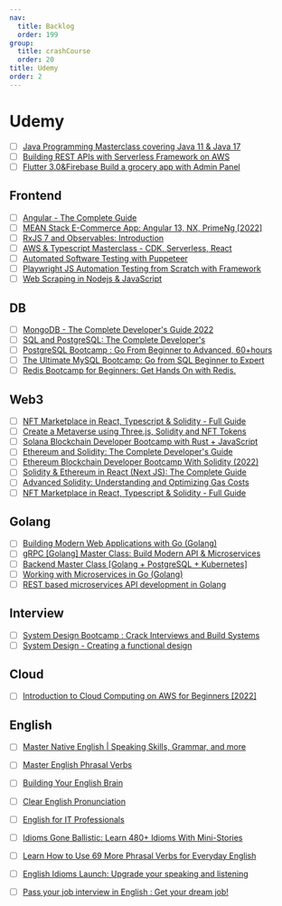 ```yaml
---
nav:
  title: Backlog
  order: 199
group:
  title: crashCourse
  order: 20
title: Udemy
order: 2
---
```


# Udemy

- [ ] [Java Programming Masterclass covering Java 11 & Java 17](https://www.udemy.com/course/java-the-complete-java-developer-course/)
- [ ] [Building REST APIs with Serverless Framework on AWS](https://www.udemy.com/course/building-rest-apis-with-serverless/)
- [ ] [Flutter 3.0&Firebase Build a grocery app with Admin Panel](https://www.udemy.com/course/flutter-210firebase-build-a-grocery-app-with-admin-panel/)

## Frontend

- [ ] [Angular - The Complete Guide](https://www.udemy.com/course/the-complete-guide-to-angular-2/)
- [ ] [MEAN Stack E-Commerce App: Angular 13, NX, PrimeNg [2022]](https://www.udemy.com/course/mean-stack-ecommerce-app-angular-nx-primeng/)
- [ ] [RxJS 7 and Observables: Introduction](https://www.udemy.com/course/rxjs-and-observables/)
- [ ] [AWS & Typescript Masterclass - CDK, Serverless, React](https://www.udemy.com/course/aws-typescript-cdk-serverless-react/)
- [ ] [Automated Software Testing with Puppeteer](https://www.udemy.com/course/automated-headless-browser-testing-with-puppeteer/)
- [ ] [Playwright JS Automation Testing from Scratch with Framework](https://www.udemy.com/course/playwright-tutorials-automation-testing/)
- [ ] [Web Scraping in Nodejs & JavaScript](https://www.udemy.com/course/web-scraping-in-nodejs/)

## DB

- [ ] [MongoDB - The Complete Developer's Guide 2022](https://www.udemy.com/course/mongodb-the-complete-developers-guide/)
- [ ] [SQL and PostgreSQL: The Complete Developer's](https://www.udemy.com/course/sql-and-postgresql/)
- [ ] [PostgreSQL Bootcamp : Go From Beginner to Advanced, 60+hours](https://www.udemy.com/course/postgresqlmasterclass/)
- [ ] [The Ultimate MySQL Bootcamp: Go from SQL Beginner to Expert](https://www.udemy.com/course/the-ultimate-mysql-bootcamp-go-from-sql-beginner-to-expert/)
- [ ] [Redis Bootcamp for Beginners: Get Hands On with Redis.](https://www.udemy.com/course/redis-bootcamp-for-beginners/)

## Web3

- [ ] [NFT Marketplace in React, Typescript & Solidity - Full Guide](https://www.udemy.com/course/nft-marketplace-in-react-typescript-solidity-full-guide/)
- [ ] [Create a Metaverse using Three.js, Solidity and NFT Tokens](https://www.udemy.com/course/create-a-metaverse/)
- [ ] [Solana Blockchain Developer Bootcamp with Rust + JavaScript](https://www.udemy.com/course/solana-developer/)
- [ ] [Ethereum and Solidity: The Complete Developer's Guide](https://www.udemy.com/course/ethereum-and-solidity-the-complete-developers-guide/)
- [ ] [Ethereum Blockchain Developer Bootcamp With Solidity (2022)](https://www.udemy.com/course/blockchain-developer/)
- [ ] [Solidity & Ethereum in React (Next JS): The Complete Guide](https://www.udemy.com/course/solidity-ethereum-in-react-next-js-the-complete-guide/)
- [ ] [Advanced Solidity: Understanding and Optimizing Gas Costs](https://www.udemy.com/course/advanced-solidity-understanding-and-optimizing-gas-costs/)
- [ ] [NFT Marketplace in React, Typescript & Solidity - Full Guide](https://www.udemy.com/course/nft-marketplace-in-react-typescript-solidity-full-guide/)

## Golang

- [ ] [Building Modern Web Applications with Go (Golang)](https://www.udemy.com/course/building-modern-web-applications-with-go/)
- [ ] [gRPC [Golang] Master Class: Build Modern API & Microservices](https://www.udemy.com/course/grpc-golang/)
- [ ] [Backend Master Class [Golang + PostgreSQL + Kubernetes]](https://www.udemy.com/course/backend-master-class-golang-postgresql-kubernetes/)
- [ ] [Working with Microservices in Go (Golang)](https://www.udemy.com/course/working-with-microservices-in-go/)
- [ ] [REST based microservices API development in Golang](https://www.udemy.com/course/rest-based-microservices-api-development-in-go-lang/)

## Interview

- [ ] [System Design Bootcamp : Crack Interviews and Build Systems](https://www.udemy.com/course/system-design-bootcamp/)
- [ ] [System Design - Creating a functional design](https://www.udemy.com/course/system-functional-design/)

## Cloud

- [ ] [Introduction to Cloud Computing on AWS for Beginners [2022]](https://www.udemy.com/course/introduction-to-cloud-computing-on-amazon-aws-for-beginners/)

## English

- [ ] [Master Native English | Speaking Skills, Grammar, and more](https://www.udemy.com/course/master-native-english/)
- [ ] [Master English Phrasal Verbs](https://www.udemy.com/course/master-english-phrasal-verbs/)
- [ ] [Building Your English Brain](https://www.udemy.com/course/building-your-english-brain/)
- [ ] [Clear English Pronunciation](https://www.udemy.com/course/clear-english-pronunciation/)
- [ ] [English for IT Professionals](https://www.udemy.com/course/english-for-it/)
- [ ] [Idioms Gone Ballistic: Learn 480+ Idioms With Mini-Stories](https://www.udemy.com/course/idioms-gone-ballistic/)
- [ ] [Learn How to Use 69 More Phrasal Verbs for Everyday English](https://www.udemy.com/course/learn-how-to-use-69-more-phrasal-verbs-for-everyday-english/)
- [ ] [English Idioms Launch: Upgrade your speaking and listening](https://www.udemy.com/course/english-idioms-launch-upgrade-your-speaking-and-listening/)
- [ ] [Pass your job interview in English : Get your dream job!](https://www.udemy.com/course/job-interview-english/)

